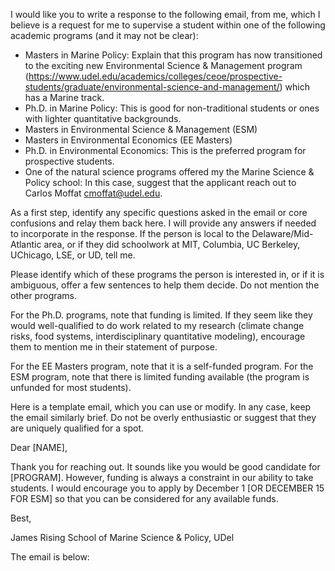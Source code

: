 I would like you to write a response to the following email, from me,
which I believe is a request for me to supervise a student within one
of the following academic programs (and it may not be clear):
 - Masters in Marine Policy: Explain that this program has now
   transitioned to the exciting new Environmental Science & Management
   program
   (https://www.udel.edu/academics/colleges/ceoe/prospective-students/graduate/environmental-science-and-management/)
   which has a Marine track.
 - Ph.D. in Marine Policy: This is good for non-traditional students
   or ones with lighter quantitative backgrounds.
 - Masters in Environmental Science & Management (ESM)
 - Masters in Environmental Economics (EE Masters)
 - Ph.D. in Environmental Economics: This is the preferred program for
   prospective students.
 - One of the natural science programs offered my the Marine Science &
   Policy school: In this case, suggest that the applicant reach out
   to Carlos Moffat <cmoffat@udel.edu>.
   
As a first step, identify any specific questions asked in the email or
core confusions and relay them back here. I will provide any answers
if needed to incorporate in the response. If the person is local to
the Delaware/Mid-Atlantic area, or if they did schoolwork at MIT,
Columbia, UC Berkeley, UChicago, LSE, or UD, tell me.

Please identify which of these programs the person is interested in,
or if it is ambiguous, offer a few sentences to help them
decide. Do not mention the other programs.

For the Ph.D. programs, note that funding is limited. If
they seem like they would well-qualified to do work related to my
research (climate change risks, food systems, interdisciplinary
quantitative modeling), encourage them to mention me in their
statement of purpose.

For the EE Masters program, note that it is a self-funded program. For
the ESM program, note that there is limited funding available (the
program is unfunded for most students).

Here is a template email, which you can use or modify. In any case,
keep the email similarly brief. Do not be overly enthusiastic
or suggest that they are uniquely qualified for a spot.

Dear [NAME],

Thank you for reaching out. It sounds like you would be good candidate
for [PROGRAM]. However, funding is always a constraint in our ability
to take students. I would encourage you to apply by December 1 [OR
DECEMBER 15 FOR ESM] so that you can be considered for any available
funds.

Best,

James Rising
School of Marine Science & Policy, UDel

The email is below:

